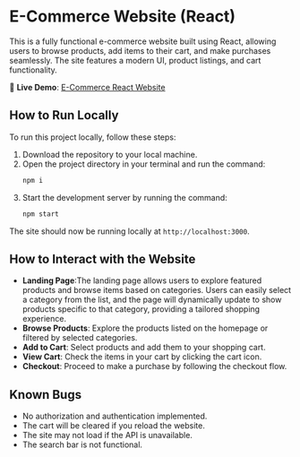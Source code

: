 
# E-Commerce Website (React)

This is a fully functional e-commerce website built using React, allowing users to browse products, add items to their cart, and make purchases seamlessly. The site features a modern UI, product listings, and cart functionality.

🔗 **Live Demo**: [E-Commerce React Website](https://e-commerce-react-two-psi.vercel.app/)

## How to Run Locally

To run this project locally, follow these steps:

1. Download the repository to your local machine.
2. Open the project directory in your terminal and run the command:
   ```bash
   npm i
   ```
3. Start the development server by running the command:
   ```bash
   npm start
   ```

The site should now be running locally at `http://localhost:3000`.

## How to Interact with the Website

- **Landing Page**:The landing page allows users to explore featured products and browse items based on categories. Users can easily select a category from the list, and the page will dynamically update to show products specific to that category, providing a tailored shopping experience.
- **Browse Products**: Explore the products listed on the homepage or filtered by selected categories.
- **Add to Cart**: Select products and add them to your shopping cart.
- **View Cart**: Check the items in your cart by clicking the cart icon.
- **Checkout**: Proceed to make a purchase by following the checkout flow.


## Known Bugs

- No authorization and authentication implemented.
- The cart will be cleared if you reload the website.
- The site may not load if the API is unavailable.
- The search bar is not functional.


